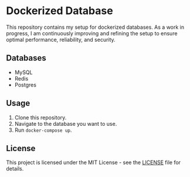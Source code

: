# Dockerized Database

This repository contains my setup for dockerized databases. As a work in progress, I am continuously improving and refining the setup to ensure optimal performance, reliability, and security.

## Databases

- MySQL
- Redis
- Postgres

## Usage

1. Clone this repository.
2. Navigate to the database you want to use.
3. Run `docker-compose up`.

## License

This project is licensed under the MIT License - see the [LICENSE](LICENSE) file for details.
